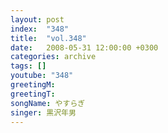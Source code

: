 ```yaml
---
layout: post
index:  "348"
title:  "vol.348"
date:   2008-05-31 12:00:00 +0300
categories: archive
tags: []
youtube: "348"
greetingM: 
greetingT: 
songName: やすらぎ
singer: 黒沢年男
---
```

